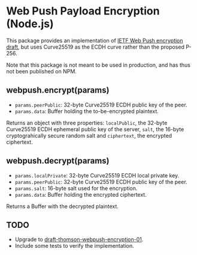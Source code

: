 # Web Push Payload Encryption (Node.js)
This package provides an implementation of [IETF Web Push encryption draft](https://tools.ietf.org/html/draft-thomson-webpush-encryption-00), but uses Curve25519 as the ECDH curve rather than the proposed P-256.

Note that this package is not meant to be used in production, and has thus not been published on NPM.

## webpush.encrypt(params)
  * `params.peerPublic`: 32-byte Curve25519 ECDH public key of the peer.
  * `params.data`: Buffer holding the to-be-encrypted plaintext.

Returns an object with three properties: `localPublic`, the 32-byte Curve25519 ECDH ephemeral public key of the server, `salt`, the 16-byte cryptograhically secure random salt and `ciphertext`, the encrypted ciphertext.

## webpush.decrypt(params)
  * `params.localPrivate`: 32-byte Curve25519 ECDH local private key.
  * `params.peerPublic`: 32-byte Curve25519 ECDH public key of the peer.
  * `params.salt`: 16-byte salt used for the encryption.
  * `params.data`: Buffer holding the encrypted ciphertext.

Returns a Buffer with the decrypted plaintext.

## TODO
  * Upgrade to [draft-thomson-webpush-encryption-01](https://tools.ietf.org/html/draft-thomson-webpush-encryption-01).
  * Include some tests to verify the implementation.
